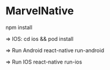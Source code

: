 # MarvelNative
npm install

=> IOS: cd ios && pod install


=> Run Android
react-native run-android

=> Run IOS
react-native run-ios
